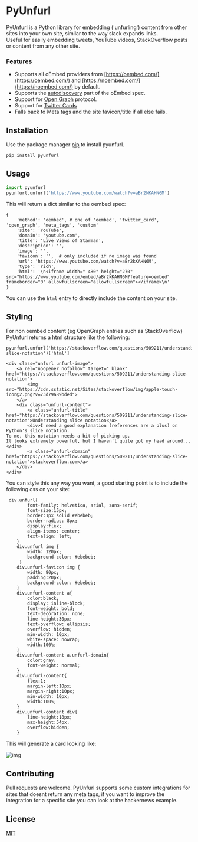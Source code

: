 # PyUnfurl

PyUnfurl is a Python library for embedding ('unfurling') content from other sites into your own site, similar to the way slack expands links.  
Useful for easily embedding tweets, YouTube videos, StackOverflow posts or content from any other site.

### Features
* Supports all oEmbed providers from [https://oembed.com/](https://oembed.com/) and [https://noembed.com/](https://noembed.com/) by default.
* Supports the [autodiscovery](https://oembed.com/#section4) part of the oEmbed spec.
* Support for [Open Graph](https://ogp.me/) protocol.
* Support for [Twitter Cards](https://developer.twitter.com/en/docs/tweets/optimize-with-cards/overview/abouts-cards.html)
* Falls back to Meta tags and the site favicon/title if all else fails.


## Installation

Use the package manager [pip](https://pip.pypa.io/en/stable/) to install pyunfurl.

```bash
pip install pyunfurl
```

## Usage

```python
import pyunfurl
pyunfurl.unfurl('https://www.youtube.com/watch?v=aBr2kKAHN6M') 
```
This will return a dict similar to the oembed spec:
```
{
	'method': 'oembed', # one of 'oembed', 'twitter_card', 'open_graph', 'meta_tags', 'custom'
	'site': 'YouTube', 
	'domain': 'youtube.com', 
	'title': 'Live Views of Starman', 
	'description': '', 
	'image': '', 
	'favicon': '',  # only included if no image was found 
	'url': 'https://www.youtube.com/watch?v=aBr2kKAHN6M', 
	'type': 'rich', 
	'html': '\n<iframe width=" 480" height="270" src="https://www.youtube.com/embed/aBr2kKAHN6M?feature=oembed" frameborder="0" allowfullscreen="allowfullscreen"></iframe>\n'
}
```
You can use the `html` entry to directly include the content on your site.

## Styling
For non oembed content (eg OpenGraph entries such as StackOverflow) PyUnfurl returns a html structure like the following:
```
pyunfurl.unfurl('https://stackoverflow.com/questions/509211/understanding-slice-notation')['html']
```
```
<div class="unfurl unfurl-image">
    <a rel="noopener nofollow" target="_blank" href="https://stackoverflow.com/questions/509211/understanding-slice-notation">
        <img src="https://cdn.sstatic.net/Sites/stackoverflow/img/apple-touch-icon@2.png?v=73d79a89bded">
    </a>
    <div class="unfurl-content">
        <a class="unfurl-title" href="https://stackoverflow.com/questions/509211/understanding-slice-notation">Understanding slice notation</a>
        <div>I need a good explanation (references are a plus) on Python's slice notation. 
To me, this notation needs a bit of picking up. 
It looks extremely powerful, but I haven't quite got my head around...</div>
        <a class="unfurl-domain" href="https://stackoverflow.com/questions/509211/understanding-slice-notation">stackoverflow.com</a>
    </div>
</div>

```
You can style this any way you want, a good starting point is to include the following css on your site:
```
 div.unfurl{
        font-family: helvetica, arial, sans-serif;
        font-size:15px;
        border:1px solid #ebebeb;
        border-radius: 8px;
        display:flex;
        align-items: center;
        text-align: left;
    }
    div.unfurl img {
        width: 120px;
        background-color: #ebebeb;
     }
    div.unfurl-favicon img {
        width: 80px;
        padding:20px;
        background-color: #ebebeb;
    }
    div.unfurl-content a{
        color:black;
        display: inline-block;
        font-weight: bold;
        text-decoration: none;
        line-height:30px;
        text-overflow: ellipsis;
        overflow: hidden;
        min-width: 10px;
        white-space: nowrap;
        width:100%;
    }
    div.unfurl-content a.unfurl-domain{
        color:gray;
        font-weight: normal;
    }
    div.unfurl-content{
        flex:1;
        margin-left:10px;
        margin-right:10px;
        min-width: 10px;
        width:100%;
    }
    div.unfurl-content div{
        line-height:18px;
        max-height:54px;
        overflow:hidden;
    }
```
This will generate a card looking like:

![img](https://i.imgur.com/1CMJjJq.png)

## Contributing
Pull requests are welcome. PyUnfurl supports some custom integrations for sites that doesnt return any meta tags, if you want to improve the integration for a specific site you can look at the hackernews example.

## License
[MIT](https://choosealicense.com/licenses/mit/)
